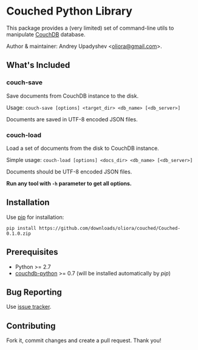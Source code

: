 # Couched Python Library

This package provides a (very limited) set of command-line utils to manipulate [CouchDB](http://couchdb.apache.org/) database.

Author & maintainer: Andrey Upadyshev <<oliora@gmail.com>>.

## What's Included

### couch-save

Save documents from CouchDB instance to the disk. 

Usage: `couch-save [options] <target_dir> <db_name> [<db_server>]`

Documents are saved in UTF-8 encoded JSON files.

### couch-load

Load a set of documents from the disk to CouchDB instance.

Simple usage: `couch-load [options] <docs_dir> <db_name> [<db_server>]`

Documents should be UTF-8 encoded JSON files.

**Run any tool with `-h` parameter to get all options.**


## Installation

Use [pip](http://www.pip-installer.org/en/latest/installing.html) for installation:

`pip install https://github.com/downloads/oliora/couched/Couched-0.1.0.zip`


## Prerequisites

* Python >= 2.7
* [couchdb-python](http://code.google.com/p/couchdb-python/) >= 0.7 (will be installed automatically by _pip_)


## Bug Reporting

Use [issue tracker](https://github.com/oliora/couched/issues).


## Contributing

Fork it, commit changes and create a pull request. Thank you!